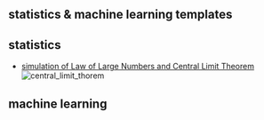 statistics & machine learning templates
---

## statistics
+ [simulation of Law of Large Numbers and Central Limit Theorem](central_limit_thorem.r)
![central_limit_thorem](./figure/central_limit_thorem.png)


## machine learning
